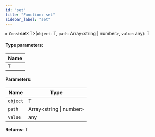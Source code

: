 ```yaml
---
id: "set"
title: "Function: set"
sidebar_label: "set"
---
```


▸ `Const`**set**&#60;T>(`object`: T, `path`: Array&#60;string \| number>, `value`: any): T

#### Type parameters:

Name |
------ |
`T` |

#### Parameters:

Name | Type |
------ | ------ |
`object` | T |
`path` | Array&#60;string \| number> |
`value` | any |

**Returns:** T
